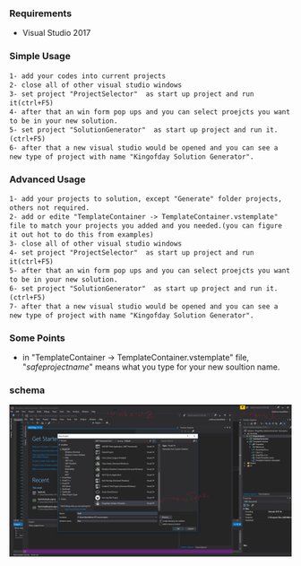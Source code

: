 
### Requirements

* Visual Studio 2017

### Simple Usage
```
1- add your codes into current projects
2- close all of other visual studio windows
3- set project "ProjectSelector"  as start up project and run it(ctrl+F5)
4- after that an win form pop ups and you can select proejcts you want to be in your new solution.
5- set project "SolutionGenerator"  as start up project and run it.(ctrl+F5)
6- after that a new visual studio would be opened and you can see a new type of project with name "Kingofday Solution Generator".

```

### Advanced Usage
```
1- add your projects to solution, except "Generate" folder projects, others not required.
2- add or edite "TemplateContainer -> TemplateContainer.vstemplate" file to match your projects you added and you needed.(you can figure it out hot to do this from examples)
3- close all of other visual studio windows
4- set project "ProjectSelector"  as start up project and run it(ctrl+F5)
5- after that an win form pop ups and you can select proejcts you want to be in your new solution.
6- set project "SolutionGenerator"  as start up project and run it.(ctrl+F5)
7- after that a new visual studio would be opened and you can see a new type of project with name "Kingofday Solution Generator".

```

### Some Points

* in "TemplateContainer -> TemplateContainer.vstemplate" file, "$safeprojectname$" means what you type for your new soultion name.

### schema

![alt text](h1.png)
